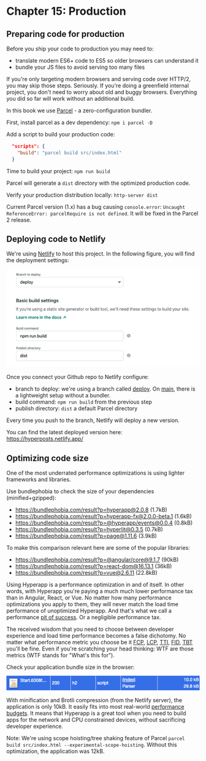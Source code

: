 # Chapter 15: Production

## Preparing code for production

Before you ship your code to production you may need to:
* translate modern ES6+ code to ES5 so older browsers can understand it
* bundle your JS files to avoid serving too many files

If you're only targeting modern browsers and serving code over HTTP/2, you may skip those steps. Seriously. If you're doing a greenfield internal project, you don't need to worry about old and buggy browsers. Everything you did so far will work without an additional build. 

In this book we use [Parcel](https://parceljs.org/) - a zero-configuration bundler.

First, install parcel as a dev dependency:
`npm i parcel -D`

Add a script to build your production code:
```json
  "scripts": {
    "build": "parcel build src/index.html"
  }
```
Time to build your project:
`npm run build`

Parcel will generate a `dist` directory with the optimized production code.

Verify your production distribution locally:
`http-server dist`

Current Parcel version (1.x) has a bug causing `console.error`: `Uncaught ReferenceError: parcelRequire is not defined`.
It will be fixed in the Parcel 2 release.

## Deploying code to Netlify

We're using [Netlify](https://www.netlify.com/) to host this project. In the following figure, you will find the deployment settings:

![Figure: Netlify deployment settings](images/netlify.png)

Once you connect your Github repo to Netlify configure:
* branch to deploy: we're using a branch called [deploy](https://github.com/kwasniew/hyperbook-tutorial/tree/build). On [main](https://github.com/kwasniew/hyperbook-tutorial/tree/main), there is a lightweight setup without a bundler.
* build command: `npm run build` from the previous step
* publish directory: `dist` a default Parcel directory

Every time you push to the branch, Netlify will deploy a new version.

You can find the latest deployed version here: https://hyperposts.netlify.app/

## Optimizing code size

One of the most underrated performance optimizations is using lighter frameworks and libraries.

Use bundlephobia to check the size of your dependencies (minified+gzipped):
* https://bundlephobia.com/result?p=hyperapp@2.0.8 (1.7kB)
* https://bundlephobia.com/result?p=hyperapp-fx@2.0.0-beta.1 (1.6kB)
* https://bundlephobia.com/result?p=@hyperapp/events@0.0.4 (0.8kB)
* https://bundlephobia.com/result?p=hyperlit@0.3.5 (0.7kB)
* https://bundlephobia.com/result?p=page@1.11.6 (3.9kB)

To make this comparison relevant here are some of the popular libraries:
* https://bundlephobia.com/result?p=@angular/core@9.1.7 (90kB)
* https://bundlephobia.com/result?p=react-dom@16.13.1 (36kB)
* https://bundlephobia.com/result?p=vue@2.6.11 (22.8kB)

Using Hyperapp is a performance optimization in and of itself. In other words, with Hyperapp
you're paying a much much lower performance tax than in Angular, React, or Vue. 
No matter how many performance optimizations you apply to them, they will never match the load time performance of unoptimized Hyperapp. And that's what we call a performance [pit of success](https://blog.codinghorror.com/falling-into-the-pit-of-success/).
Or a negligible performance tax. 

The received wisdom that you need to choose between developer experience and load time performance becomes a false dichotomy. 
No matter what performance metric you choose be it [FCP](https://web.dev/first-contentful-paint/), [LCP](https://web.dev/lcp/), [TTI](https://web.dev/interactive/), [FID](https://web.dev/fid/), [TBT](https://web.dev/tbt/) 
you'll be fine. Even if you're scratching your head thinking: WTF are those metrics (WTF stands for "What's this for").

Check your application bundle size in the browser:

![Figure: Bundle size with minification and Brotli compression](images/bundlesize.png)

With minification and Brotli compression (from the Netlify server), the application is only 10kB. 
It easily fits into most real-world [performance budgets](https://web.dev/performance-budgets-101/). It means that Hyperapp is a great tool when you need to build apps for the network and CPU constrained devices, without sacrificing developer experience.

Note: We're using scope hoisting/tree shaking feature of Parcel `parcel build src/index.html --experimental-scope-hoisting`.
Without this optimization, the application was 12kB.

